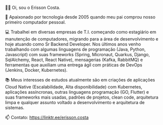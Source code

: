 👋🏾  Oi, sou o Erisson Costa.

💞️ Apaixonado por tecnologia desde 2005 quando meu pai comprou nosso primeiro computador pessoal.  

💻  Trabalhei em diversas empresas de T.I. começando como estagiário em manutenção de computadores, migrando para a área de desenvolvimento e hoje atuando como Sr Backend Developer. Nos últimos anos venho trabalhando com algumas linguagens de programação (Java, Python, Javascript) com suas frameworks (Spring, Micronaut, Quarkus, Django, SqlAlchemy, React, React Native), mensagerias (Kafka, RabbitMQ) e ferramentas que auxiliam uma entrega ágil com práticas de DevOps (Jenkins, Docker, Kubernetes).  
  
📚  Meus interesses de estudos atualmente são em criações de aplicações Cloud Native (Escalabilidade, Alta disponibilidade) com Kubernetes, aplicações assíncronas, outras linguagens programação (GO, Flutter) e suas frameworks mais usadas, padrões de projetos, clean code, arquitetura limpa e qualquer assunto voltado a desenvolvimento e arquitetura de sistemas.
  
📫  Contato: https://linktr.ee/erisson.costa

